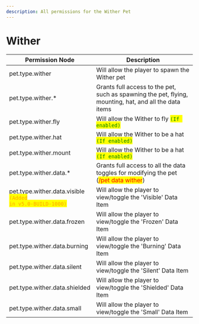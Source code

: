 ```yaml
---
description: All permissions for the Wither Pet
---
```



# Wither
| Permission Node | Description |
| - | - |
| pet.type.wither | Will allow the player to spawn the Wither pet |
| pet.type.wither.* | Grants full access to the pet, such as spawning the pet, flying, mounting, hat, and all the data items |
| pet.type.wither.fly | Will allow the Wither to fly <mark style="color:green;">`(If enabled)`</mark> |
| pet.type.wither.hat | Will allow the Wither to be a hat <mark style="color:green;">`(If enabled)`</mark> |
| pet.type.wither.mount | Will allow the Wither to be a hat <mark style="color:green;">`(If enabled)`</mark> |
| pet.type.wither.data.* | Grants full access to all the data toggles for modifying the pet (<mark style="color:red;">/pet data wither</mark>) |
| pet.type.wither.data.visible<br><mark style="color:orange;"><code>(Added in v5.0-BUILD-1000)</code></mark> | Will allow the player to view/toggle the 'Visible' Data Item |
| pet.type.wither.data.frozen | Will allow the player to view/toggle the 'Frozen' Data Item |
| pet.type.wither.data.burning | Will allow the player to view/toggle the 'Burning' Data Item |
| pet.type.wither.data.silent | Will allow the player to view/toggle the 'Silent' Data Item |
| pet.type.wither.data.shielded | Will allow the player to view/toggle the 'Shielded' Data Item |
| pet.type.wither.data.small | Will allow the player to view/toggle the 'Small' Data Item |

